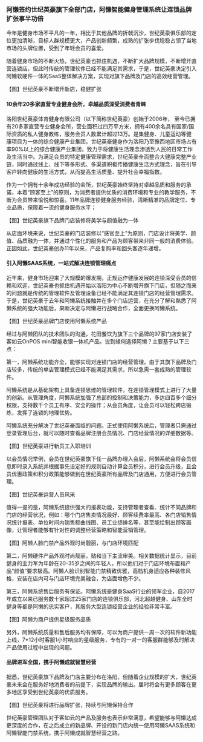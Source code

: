 ### 阿懒签约世纪英豪旗下全部门店，阿懒智能健身管理系统让连锁品牌扩张事半功倍

今年是健身市场不平凡的一年，相比于其他品牌的折戟沉沙，世纪英豪俱乐部的定位更加清晰，目标人群规模更大，产品创新频繁，成熟的扩张步伐稳稳占领了当地市场的头牌位置，受到了年轻会员的喜爱。

随着健身市场的不断火热，世纪英豪也抓住机遇，不断扩大品牌规模，不断增开直营连锁店，但此时传统的管理软件已经不能满足其需求，于是，世纪英豪决定引入阿懒软硬件一体的SaaS整体解决方案，实现对旗下品牌及门店的高效经营管理。

【图】世纪英豪不断增开新店，稳健扩张

#### 10余年20多家直营专业健身会所，卓越品质深受消费者青睐

洛阳世纪英豪体育健身有限公司（以下简称世纪英豪）创始于2006年， 至今已拥有20多家直营专业健身会所，营业面积过四万平方米，拥有400余名具有国家/国际资质的私人健身教练，服务会员人数累计超过13万。是集健身、儿童运动等健康项目为一体的综合健康产业集团。世纪英豪健身作为洛阳乃至豫西地区市场占有率90%以上的综合健康产业集团，致力于将健康生活理念渗透到人民的日常工作及生活当中。为满足会员的特定健康管理需求，世纪英豪全面整合大健康完整产业链，同时通过线上、线下等多形式、多渠道积极传播健康生活方式理念，旨在引导客户转向健康的生活方式，从而提高生活质量、提升社会幸福指数。

作为一个拥有十余年成功经验的会所，世纪英豪始终坚持对卓越品质和服务的承诺，本着“顾客至上”的原则，为消费者提供优质的消费环境和专业的教学服务，不断为会员带来愉悦和惊喜。11年品牌连锁健身服务经验，清晰精准的品牌定位、专业品质，保障着一流的健身服务水平；

【图】世纪英豪旗下品牌门店装修将美学与颜值融为一体

从店面环境来说，世纪英豪的门店装修以“感官至上”为原则，门店设计将美学、颜值、品质融为一体，并通过个性化的服务和产品为顾客带来非同一般的消费体验。正因如此，世纪英豪创办11年以来，产品复购率和回头客逐年递增。



#### 引入阿懒SAAS系统，一站式解决连锁管理痛点

近年来，健身市场迎来了大规模的爆发期，正规运作健康发展的连锁深受会员的信赖和欢迎，世纪英豪也抓住机遇开始以洛阳为中心不断增开旗下门店，但随之而来的问题就是传统的管理软件及管理设备已经不能满足其连锁门店的经营管理需求。于是，世纪英豪于去年和阿懒系统接触并在多个门店运营，在充分了解和熟悉了阿懒系统的强大功能后，果断决定与阿懒进行战略合作，全面更换阿懒系统。



【图】世纪英豪品牌门店使用阿懒系统产品



经过与阿懒团队的技术团队的沟通，花田餐饮为旗下三个品牌的97家门店安装了客如云OnPOS mini智能收银一体机产品。说到缘何选择阿懒？主要基于以下三点：

 

第一，阿懒系统功能齐全，能够实现对连锁门店的经营管理。由于其旗下品牌及门店较多，传统的单店管理模式已经不能满足其需求，所以急需一套成熟的管理软件。

阿懒系统是从基础架构上具备连锁思维的管理软件，在连锁管理模式上进行了大量的创新。从管理角度，阿懒系统加强了总部的控制和决策能力，多达四百多个细分权限，支持数千个员工有序、安全的操作；从会员角度，让会员可以轻松跨店锻炼，发挥了连锁的地理优势。

阿懒系统充分解决了世纪英豪面临的问题。正式使用阿懒系统后，管理者只需通过登录管理后台，就可以随时查看品牌注册会员情况、门店经营情况的详细数据等。




【图】世纪英豪进行新员工入职培训



以会员情况举例，会员在世纪英豪旗下任一品牌办理入会后，阿懒系统会将会员信息即时录入系统并根据事先设定好的规则自动计算会员积分，进行会员升级，且会员优惠政策和积分政策能够做到在世纪英豪所有品牌及门店通用，方便进行会员管理。





【图】世纪英豪运营人员风采



值得一提的是，阿懒系统提供强大的报表功能，支持管理者查看、统计不同品牌和门店的经营状况，例如：哪个门店售卖情况最好、顾客续费率最高、各门店销售情况统计报表、单位时间内销售额曲线图、员工业绩排名等，甚至能绘制出顾客画像，让管理者能够有针对性的调整经营策略和智能营销管理。




【图】阿懒人脸门禁产品外观时尚靓丽，与门店环境匹配



第二，阿懒硬件产品外观时尚靓丽，贴和当下主流审美。相关数据统计显示，目前健身的主力军为年龄在20-35岁之间的年轻人，所以他们对于门店环境布置和产品“颜值”要求极高。阿懒人脸识别智能门禁精致优雅，高档机身适应各种装修风格，安装在店内可与门店环境完美融合，为店面增色不少。

 

第三，阿懒系统售后服务有保证。阿懒系统是健身SaaS行业的领军企业，自2017年成立以来已服务数十家超过25家门店的连锁俱乐部，河北超越健身、山东全时健身等都是阿懒的忠实客户，其服务大型连锁经营企业的经验非常丰富。




【图】阿懒为商户提供星级服务品质



另外，阿懒系统质量和售后服务均有保障，可以为商户提供一周一次的软件新功能上线，7*12小时客服1小时响应的星级服务，专有的一对一的客服群能够及时解决产品使用过程中出现的问题。



#### 品牌进军全国，携手阿懒成就智慧经营



据悉，世纪英豪旗下品牌及门店主要分布在洛阳，但随着企业规模的扩大，世纪英豪未来会在服务好地消费者的前提下，实现品牌的输出。届时将会有更多顾客在更多地区享受到世纪英豪的优质服务。

 


【图】世纪英豪将进行品牌扩张，持续与阿懒保持合作



世纪英豪管理团队对于客如云的产品及服务也表示非常满意，希望能够与阿懒达成更深度的合作，在之后成立的新品牌、开设的新门店内统一使用阿懒SAAS系统和阿懒智能门禁系统，携手阿懒成就智慧经营之路。